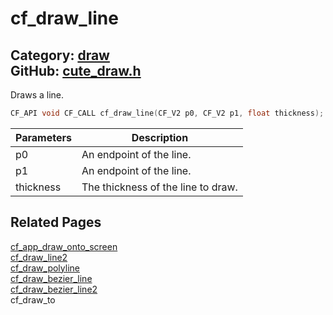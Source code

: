 [](../header.md ':include')

# cf_draw_line

Category: [draw](/api_reference?id=draw)  
GitHub: [cute_draw.h](https://github.com/RandyGaul/cute_framework/blob/master/include/cute_draw.h)  
---

Draws a line.

```cpp
CF_API void CF_CALL cf_draw_line(CF_V2 p0, CF_V2 p1, float thickness);
```

Parameters | Description
--- | ---
p0 | An endpoint of the line.
p1 | An endpoint of the line.
thickness | The thickness of the line to draw.

## Related Pages

[cf_app_draw_onto_screen](/app/cf_app_draw_onto_screen.md)  
[cf_draw_line2](/draw/cf_draw_line2.md)  
[cf_draw_polyline](/draw/cf_draw_polyline.md)  
[cf_draw_bezier_line](/draw/cf_draw_bezier_line.md)  
[cf_draw_bezier_line2](/draw/cf_draw_bezier_line2.md)  
cf_draw_to  
